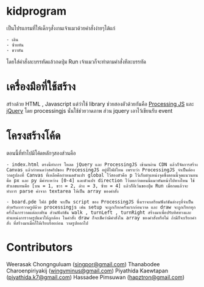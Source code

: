 kidprogram
==========

เป็นโปรแกรมที่ให้เด็กๆสั่งงานเจ้าแมวด้วยคำสั่งง่ายๆได้แก่

	- เดิน
	- ซ้ายหัน
	- ขวาหัน

โดยใส่คำสั่งละบรรทัดแล้วกดปุ่ม Run เจ้าแมวก็จะทำตามคำสั่งทีละบรรทัด

เครื่องมือที่ใช้สร้าง
==================

สร้างด้วย HTML , Javascript แต่ว่าใช้ library ช่วยสองตัวด้วยกันคือ [Processing JS](http://processingjs.org/) และ [jQuery](http://jquery.com/) โดย processingjs นั่นใช้ช่วยวาดภาพ ส่วน jquery เอาไว้เขียนรับ event

โครงสร้างโค้ด
============

ตอนนี้ที่ทำไปมีโค้ดหลักๆสองส่วนคือ

	- index.html ตรงนี้ทำการ โหลด jQuery และ ProcessingJS เข้ามาผ่าน CDN แล้วก็จัดการสร้าง Canvas แล้วกำหนดว่าสคริปของ ProcessingJS อยู่ที่ไฟล์ไหน เพราะว่า ProcessingJS จำเป็นต้องวาดรูปลงที่ Canvas ที่เหลือคือกำหนดตัวแปร global ไว้สองตัวคือ p ไว้เก็บตำแหน่งจุดซึ่งตอนนี้จุดแนวนอนคือ px และ py มีค่าระหว่าง [0-4] และตัวแปร direction ไว้บอกว่าตอนนี้แมวหันหน้าไปทางไหน ใช้ตัวเลขแทนคือ [บน = 1, ขวา = 2, ล่าง = 3, ซ้าย = 4] แล้วก็อีเว้นของปุ่ม Run เมื่อกดแล้วจะทำการ parse ค่าจาก textarea ให้เป็น array ของคำสั่ง

	- board.pde ไฟล์ pde จะเป็น script ของ ProcessingJS ซึ่งเราจะเตรียมฟังก์ชันต่างๆที่จำเป็นสำหรับการวาดรูปด้วย processingjs เช่น setup จะถูกเรียกครั้งแรกก่อนวาด และ draw จะถูกเรียกทุกครั้งในการวาดแต่ละเฟรม ส่วนฟังก์ชัน walk , turnLeft , turnRight สร้างมาเพื่อปรับทิศทางและตำแหน่งการวาดรูปแมวให้ถูกต้อง ในคำสั่ง draw ก็จะเช็คว่ามีคำสั่งใน array ของคำสั่งหรือไม่ ถ้ามีก็จะเรียกคำสั่ง ที่สร้างมาเมื่อกี้ให้เรียบร้อยก่อน วาดรูปออกไป

Contributors
============

Weerasak Chongnguluam (singpor@gmail.com)
Thanabodee Charoenpiriyakij (wingyminus@gmail.com)
Piyathida Kaewtapan (piyathida.k7@gmail.com)
Hassadee Pimsuwan (hapztron@gmail.com)

